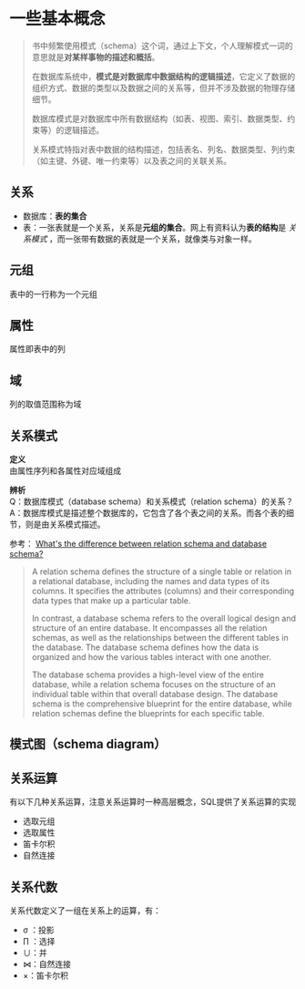 # 一些基本概念

> 书中频繁使用模式（schema）这个词，通过上下文，个人理解模式一词的意思就是**对某样事物的描述和概括**。  
>
> 在数据库系统中，**模式是对数据库中数据结构的逻辑描述**，它定义了数据的组织方式、数据的类型以及数据之间的关系等，但并不涉及数据的物理存储细节。
>
> 数据库模式是对数据库中所有数据结构（如表、视图、索引、数据类型、约束等）的逻辑描述。
>
> 关系模式特指对表中数据的结构描述，包括表名、列名、数据类型、列约束（如主键、外键、唯一约束等）以及表之间的关联关系。



## 关系
* 数据库：**表的集合**
* 表：一张表就是一个关系，关系是**元组的集合**。网上有资料认为**表的结构**是 *关系模式* ，而一张带有数据的表就是一个关系，就像类与对象一样。

## 元组
表中的一行称为一个元组

## 属性
属性即表中的列

## 域
列的取值范围称为域

## 关系模式
**定义**  
由属性序列和各属性对应域组成

**辨析**  
Q：数据库模式（database schema）和关系模式（relation schema）的关系？  
A：数据库模式是描述整个数据库的，它包含了各个表之间的关系。而各个表的细节，则是由关系模式描述。

参考： [What's the difference between relation schema and database schema?](https://www.quora.com/Whats-the-difference-between-relation-schema-and-database-schema)

> A relation schema defines the structure of a single table or relation in a relational database, including the names and data types of its columns. It specifies the attributes (columns) and their corresponding data  types that make up a particular table.
>
> In contrast, a database schema refers to the overall logical design and  structure of an entire database. It encompasses all the relation  schemas, as well as the relationships between the different tables in  the database. The database schema defines how the data is organized and  how the various tables interact with one another.
>
> The database schema provides a high-level view of the entire database,  while a relation schema focuses on the structure of an individual table  within that overall database design. The database schema is the  comprehensive blueprint for the entire database, while relation schemas  define the blueprints for each specific table.

## 模式图（schema diagram）

## 关系运算
有以下几种关系运算，注意关系运算时一种高层概念，SQL提供了关系运算的实现
* 选取元组
* 选取属性
* 笛卡尔积
* 自然连接

## 关系代数
关系代数定义了一组在关系上的运算，有：
* σ ：投影
* $\prod$ ：选择
* $\cup$：并
* $⋈$：自然连接
* $\times$：笛卡尔积